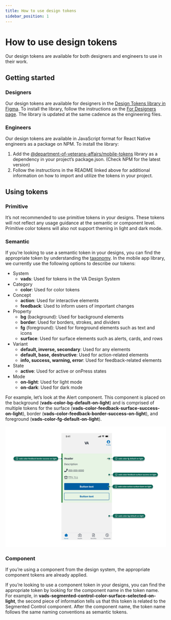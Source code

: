 ```yaml
---
title: How to use design tokens
sidebar_position: 1
---
```


# How to use design tokens

Our design tokens are available for both designers and engineers to use in their work.

## Getting started

### Designers
Our design tokens are available for designers in the [Design Tokens library in Figma](https://www.figma.com/file/rdLIEaC9rVwX70QbIGkMvG/%F0%9F%93%90-Design-Tokens?type=design). To install the library, follow the instructions on the [For Designers page](https://department-of-veterans-affairs.github.io/va-mobile-app/design/About/designers#add-a-library-to-your-project). The library is updated at the same cadence as the engineering files.

### Engineers
Our design tokens are available in JavaScript format for React Native engineers as a package on NPM. To install the library:

1. Add the [@department-of-veterans-affairs/mobile-tokens](https://www.npmjs.com/package/@department-of-veterans-affairs/mobile-tokens) library as a dependency in your project’s package.json. (Check NPM for the latest version)
2. Follow the instructions in the README linked above for additional information on how to import and utilize the tokens in your project.

## Using tokens

### Primitive
It’s not recommended to use primitive tokens in your designs. These tokens will not reflect any usage guidance at the semantic or component level. Primitive color tokens will also not support theming in light and dark mode.

### Semantic
If you’re looking to use a semantic token in your designs, you can find the appropriate token by understanding the [taxonomy](/va-mobile-app/design/Foundation/Design%20tokens). In the mobile app library, we currently use the following options to describe our tokens:

* System
    * **vads**: Used for tokens in the VA Design System
* Category
    * **color**: Used for color tokens
* Concept
    * **action**: Used for interactive elements
    * **feedback**: Used to inform users of important changes
* Property
    * **bg** (background): Used for background elements
    * **border**: Used for borders, strokes, and dividers
    * **fg** (foreground): Used for foreground elements such as text and icons
    * **surface**: Used for surface elements such as alerts, cards, and rows
* Variant
    * **default, inverse, secondary**: Used for any elements
    * **default, base, destructive**: Used for action-related elements
    * **info, success, warning, error**: Used for feedback-related elements
* State
    * **active**: Used for active or onPress states
* Mode
    * **on-light**: Used for light mode
    * **on-dark**: Used for dark mode

For example, let’s look at the Alert component. This component is placed on the background (**vads-color-bg-default-on-light**) and is comprised of multiple tokens for the surface (**vads-color-feedback-surface-success-on-light**), border (**vads-color-feedback-border-success-on-light**), and foreground (**vads-color-fg-default-on-light**).

![Image of the alert component with semantic tokens applied](/img/design-system/tokens-semantic-alert.png)

### Component
If you’re using a component from the design system, the appropriate component tokens are already applied.

If you’re looking to use a component token in your designs, you can find the appropriate token by looking for the component name in the token name. For example, in **vads-segmented-control-color-surface-selected-on-light**, the second piece of information tells us that this token is related to the Segmented Control component. After the component name, the token name follows the same naming conventions as semantic tokens.